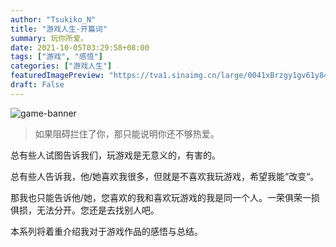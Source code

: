 ```yaml
---
author: "Tsukiko_N"
title: "游戏人生-开篇词"
summary: 玩你所爱。
date: 2021-10-05T03:29:58+08:00
tags: ["游戏", "感悟"]
categories: ["游戏人生"]
featuredImagePreview: "https://tva1.sinaimg.cn/large/0041xBrzgy1gv61y843n4j618g0nc44l02.jpg"
draft: False
---
```


![game-banner](https://tva1.sinaimg.cn/large/0041xBrzgy1gv61y843n4j618g0nc44l02.jpg)

> 如果阻碍拦住了你，那只能说明你还不够热爱。

总有些人试图告诉我们，玩游戏是无意义的，有害的。

总有些人告诉我，他/她喜欢我很多，但就是不喜欢我玩游戏，希望我能“改变“。

那我也只能告诉他/她，您喜欢的我和喜欢玩游戏的我是同一个人。一荣俱荣一损俱损，无法分开。您还是去找别人吧。

本系列将着重介绍我对于游戏作品的感悟与总结。
